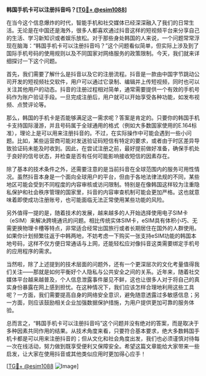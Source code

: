 **韩国手机卡可以注册抖音吗？[[TG💪+ @esim1088](https://t.me/s/esim1088)]**

在当今这个信息爆炸的时代，智能手机和社交媒体已经深深融入了我们的日常生活。无论是在中国还是海外，很多人都喜欢通过抖音这样的短视频平台来分享自己的生活、学习新知识或者娱乐放松。对于那些身处韩国的人来说，一个问题常常浮现在脑海：“韩国手机卡可以注册抖音吗？”这个问题看似简单，但实际上涉及到了国际手机号码的使用规则以及不同国家对网络服务的政策限制。今天，我们就来详细探讨一下这个问题。

首先，我们需要了解什么是抖音以及它的注册流程。抖音是一款由中国字节跳动公司开发的短视频社交软件，用户可以通过它录制、编辑并上传短视频，同时也可以关注其他用户的动态。抖音的注册过程相对简单，通常需要提供一个有效的手机号码作为账户验证手段。一旦完成注册后，用户就可以开始享受各种功能，如发布视频、点赞评论等。

那么，韩国的手机卡是否能够满足这一需求呢？答案是肯定的。只要你的韩国手机卡支持国际漫游，并且号码属于全球通用的格式（例如大多数国家使用的E.164标准），理论上是可以用来注册抖音的。不过，在实际操作中可能会遇到一些小问题。比如，某些运营商可能对发送验证码短信有特定的要求，或者由于时区差异导致验证码未能及时收到。因此，在尝试注册之前，最好提前做好准备，确保手机处于良好的信号状态，并检查是否有任何可能影响接收短信的因素存在。

除了基本的技术条件之外，还需要注意的是当前抖音在全球范围内的服务可用性情况。虽然抖音本身是一个面向全球用户的平台，但由于各地法律法规的不同，某些地区可能会受到不同程度的内容审核或访问限制。特别是在像韩国这样较为注重隐私保护和社会秩序管理的国家里，抖音的内容审查机制可能会更加严格。这也就意味着即使成功注册账号，也可能面临无法正常使用某些功能的风险。

另外值得一提的是，随着技术的发展，越来越多的人开始选择使用电子SIM卡（eSIM）来解决跨境通讯的问题。相比传统实体SIM卡，eSIM具有体积小巧、无需更换物理卡槽等特点，非常适合经常出国旅行或者长期居住在国外的人群使用。如果你计划频繁往返于中韩两地，不妨考虑一下购买一张支持eSIM功能的韩国本地号码，这样不仅方便日常通话与上网，还能轻松应对像抖音这类需要绑定手机号的应用程序的需求。

当然啦，除了上述提到的技术层面的问题外，还有一个更深层次的文化考量值得我们关注——那就是如何平衡好个人隐私与公共安全之间的关系。近年来，随着社交媒体平台越来越普及，个人信息泄露事件屡见不鲜，这也让很多人对于将自己的真实身份暴露在网上感到担忧。在这种情况下，我们应该怎样合理地利用这些工具呢？一方面，我们需要提高自身的网络安全意识，避免随意透露过多敏感信息；另一方面，则应该鼓励相关企业加强数据保护措施，为用户提供更加可靠的服务体验。

总而言之，“韩国手机卡可以注册抖音吗”这个问题并没有绝对的答案，而是取决于多种因素共同作用的结果。从技术角度来看，只要符合基本要求，绝大多数韩国手机卡都是可以用来注册抖音的；但从文化和社会角度出发，我们也必须谨慎对待每一次在线活动，努力做到既享受便利又保障安全。希望这篇文章能给大家带来一些启发，让大家在使用抖音或其他类似应用时更加得心应手！

[[TG💪+ @esim1088](https://t.me/s/esim1088) ![Image](https://i.postimg.cc/4NQfJmqS/Snipaste-2025-05-13-00-14-12.png)]